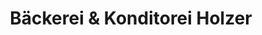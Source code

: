 ---
title: "Bäckerei & Konditorei Holzer"
url: /bad-schoenborn/baeckerei-und-konditorei-holzer/
shop: Bäckerei
---